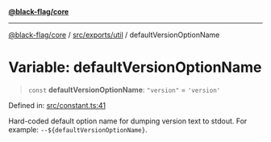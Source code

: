 [**@black-flag/core**](../../../../README.md)

***

[@black-flag/core](../../../../README.md) / [src/exports/util](../README.md) / defaultVersionOptionName

# Variable: defaultVersionOptionName

> `const` **defaultVersionOptionName**: `"version"` = `'version'`

Defined in: [src/constant.ts:41](https://github.com/Xunnamius/black-flag/blob/b4a32322c214182f04aaa04d9c05f164415f17c8/src/constant.ts#L41)

Hard-coded default option name for dumping version text to stdout. For
example: `--${defaultVersionOptionName}`.
